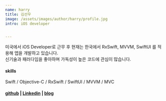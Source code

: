 ```yaml
---
name: harry
title: 김선우
image: /assets/images/author/harry/profile.jpg
intro: iOS developer


---
```


미국에서 iOS Developer로 근무 후 현재는 한국에서 RxSwift, MVVM, SwiftUI 를 적용해 앱을 개발하고 있습니다.  
신기술과 패러다임을 좋아하며 가독성이 높은 코드에 관심이 많습니다.

#### skills 
Swift / Objective-C /  RxSwift / SwiftUI / MVVM / MVC 

#### [github](http://github.com/Sun-Woo-Kim)    |     [Linkedin](https://www.linkedin.com/in/sunwoo-kim/)    |    [blog](https://nol-a.tistory.com/)

